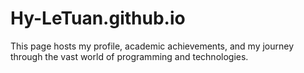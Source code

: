 # Hy-LeTuan.github.io
This page hosts my profile, academic achievements, and my journey through the vast world of programming and technologies. 
